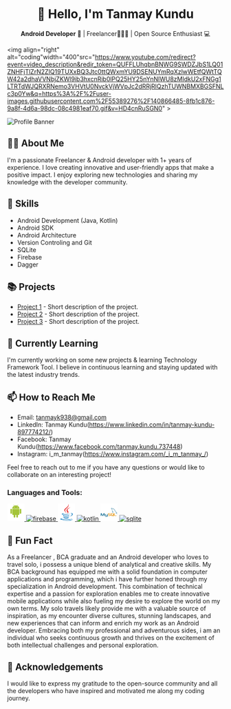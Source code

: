 <h1 align="center">👋 Hello, I'm Tanmay Kundu </h1>

<p align="center">
  <strong>Android Developer</strong> 📱 | Freelancer🧑🏻‍💻 | Open Source Enthusiast 💻 
</p>


<img align="right" alt="coding"width="400"src="https://www.youtube.com/redirect?event=video_description&redir_token=QUFFLUhqbnBNWG9SWDZJbS1LQ01ZNHFjTlZrN2ZIQ19TUXxBQ3Jtc0ttQWxmYU9DSENUYmRqXzlwWEtfQWtTQW42a2dhaVVNbjZKWl9ib3hxcnRib0lPQ25HY25nYnNlWU8zMldkU2xFNGg1LTRTdWJQRXRNemo3VHVtU0NvckVjWVpJc2dRRjRlQzhTUWNBMXBGSFNLc3p0Yw&q=https%3A%2F%2Fuser-images.githubusercontent.com%2F55389276%2F140866485-8fb1c876-9a8f-4d6a-98dc-08c4981eaf70.gif&v=HD4cnRuSGN0" >


![Profile Banner](./profile-banner.png)

## 👨‍💻 About Me

I'm a passionate Freelancer & Android developer with 1+ years of experience. I love creating innovative and user-friendly apps that make a positive impact. I enjoy exploring new technologies and sharing my knowledge with the developer community.

## 🔧 Skills

- Android Development (Java, Kotlin)
- Android SDK 
- Android Architecture
- Version Controling and Git
- SQLite
- Firebase
- Dagger 

## 📚 Projects

- [Project 1](https://github.com/your-username/project-1) - Short description of the project.
- [Project 2](https://github.com/your-username/project-2) - Short description of the project.
- [Project 3](https://github.com/your-username/project-3) - Short description of the project.

## 🌱 Currently Learning

I'm currently working on some new projects & learning Technology Framework Tool. I believe in continuous learning and staying updated with the latest industry trends.

## 📫 How to Reach Me

- Email: tanmayk938@gmail.com
- LinkedIn: Tanmay Kundu(https://www.linkedin.com/in/tanmay-kundu-897774212/)
- Facebook: Tanmay Kundu(https://www.facebook.com/tanmay.kundu.737448)
- Instagram: i_m_tanmay(https://www.instagram.com/_i_m_tanmay_/)

Feel free to reach out to me if you have any questions or would like to collaborate on an interesting project!

<h3 align="left">Languages and Tools:</h3>
<p align="left"> <a href="https://developer.android.com" target="_blank" rel="noreferrer"> <img src="https://raw.githubusercontent.com/devicons/devicon/master/icons/android/android-original-wordmark.svg" alt="android" width="40" height="40"/> </a> <a href="https://firebase.google.com/" target="_blank" rel="noreferrer"> <img src="https://www.vectorlogo.zone/logos/firebase/firebase-icon.svg" alt="firebase" width="40" height="40"/> </a> <a href="https://www.java.com" target="_blank" rel="noreferrer"> <img src="https://raw.githubusercontent.com/devicons/devicon/master/icons/java/java-original.svg" alt="java" width="40" height="40"/> </a> <a href="https://kotlinlang.org" target="_blank" rel="noreferrer"> <img src="https://www.vectorlogo.zone/logos/kotlinlang/kotlinlang-icon.svg" alt="kotlin" width="40" height="40"/> </a> <a href="https://www.mysql.com/" target="_blank" rel="noreferrer"> <img src="https://raw.githubusercontent.com/devicons/devicon/master/icons/mysql/mysql-original-wordmark.svg" alt="mysql" width="40" height="40"/> </a> <a href="https://www.sqlite.org/" target="_blank" rel="noreferrer"> <img src="https://www.vectorlogo.zone/logos/sqlite/sqlite-icon.svg" alt="sqlite" width="40" height="40"/> </a> </p>

## 💬 Fun Fact

As a Freelancer , BCA graduate and an Android developer who loves to travel solo, i possess a unique blend of analytical and creative skills. My BCA background has equipped me with a solid foundation in computer applications and programming, which i have further honed through my specialization in Android development. This combination of technical expertise and a passion for exploration enables me to create innovative mobile applications while also fueling my desire to explore the world on my own terms. My solo travels likely provide me with a valuable source of inspiration, as my encounter diverse cultures, stunning landscapes, and new experiences that can inform and enrich my work as an Android developer. Embracing both my professional and adventurous sides, i am an individual who seeks continuous growth and thrives on the excitement of both intellectual challenges and personal exploration.

## 🙏 Acknowledgements

I would like to express my gratitude to the open-source community and all the developers who have inspired and motivated me along my coding journey.
